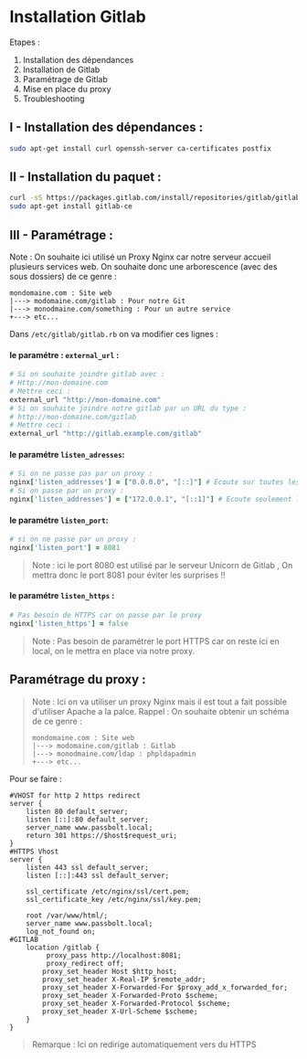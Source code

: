 # Installation Gitlab 

Etapes :

1. Installation des dépendances 
2. Installation de Gitlab
3. Paramétrage de Gitlab
4. Mise en place du proxy
5. Troubleshooting

## I - Installation des dépendances :

```bash
sudo apt-get install curl openssh-server ca-certificates postfix
```

## II - Installation du paquet :

```bash
curl -sS https://packages.gitlab.com/install/repositories/gitlab/gitlab-ce/script.deb.sh | sudo bash
sudo apt-get install gitlab-ce
```

## III - Paramétrage :

Note : On souhaite ici utilisé un Proxy Nginx car notre serveur accueil plusieurs services web.
On souhaite donc une arborescence (avec des sous dossiers) de ce genre :
```
mondomaine.com : Site web
|---> modomaine.com/gitlab : Pour notre Git
|---> monodmaine.com/something : Pour un autre service
+---> etc...
```
Dans ``` /etc/gitlab/gitlab.rb ``` on va modifier ces lignes :

#### le paramétre : ```external_url``` :

```ruby
# Si on souhaite joindre gitlab avec :
# Http://mon-domaine.com
# Mettre ceci :
external_url "http://mon-domaine.com"
# Si on souhaite joindre notre gitlab par un URL du type :
# http://mon-domaine.com/gitlab
# Mettre ceci :
external_url "http://gitlab.example.com/gitlab"
```

#### le paramétre ```listen_adresses```:

```ruby
# Si on ne passe pas par un proxy :
nginx['listen_addresses'] = ["0.0.0.0", "[::]"] # Ecoute sur toutes les ipv4 et ipv6
# Si on passe par un proxy : 
nginx['listen_addresses'] = ["172.0.0.1", "[::1]"] # Ecoute seulement locale
```

#### le paramétre ```listen_port```:

```ruby
# si on ne passe par un proxy :
nginx['listen_port'] = 8081
```
> Note : ici le port 8080 est utilisé par le serveur Unicorn de Gitlab , On mettra donc le port 8081 pour éviter les surprises !!

#### le paramétre ```listen_https``` :

```ruby
# Pas besoin de HTTPS car on passe par le proxy
nginx['listen_https'] = false
```
> Note : Pas besoin de paramétrer le port HTTPS car on reste ici en local, on le mettra en place via notre proxy.

## Paramétrage du proxy :

> Note : Ici on va utiliser un proxy Nginx mais il est tout a fait possible d'utiliser Apache a la palce.
> Rappel :
> On souhaite obtenir un schéma de ce genre : 
> ```
> mondomaine.com : Site web
> |---> modomaine.com/gitlab : Gitlab
> |---> monodmaine.com/ldap : phpldapadmin
> +---> etc...
> ```

Pour se faire :

```nginx
#VHOST for http 2 https redirect
server {
	listen 80 default_server;
	listen [::]:80 default_server;
	server_name www.passbolt.local;
	return 301 https://$host$request_uri;
}
#HTTPS Vhost
server {
	listen 443 ssl default_server;
	listen [::]:443 ssl default_server;
	 
	ssl_certificate /etc/nginx/ssl/cert.pem;
    ssl_certificate_key /etc/nginx/ssl/key.pem;

	root /var/www/html/;
	server_name www.passbolt.local;
	log_not_found on;
#GITLAB
	location /gitlab {
		 proxy_pass http://localhost:8081;
		 proxy_redirect off;
 		proxy_set_header Host $http_host;
 		proxy_set_header X-Real-IP $remote_addr;
 		proxy_set_header X-Forwarded-For $proxy_add_x_forwarded_for;
 		proxy_set_header X-Forwarded-Proto $scheme;
 		proxy_set_header X-Forwarded-Protocol $scheme;
 		proxy_set_header X-Url-Scheme $scheme;
	}
}

```
> Remarque : Ici on redirige automatiquement vers du HTTPS 